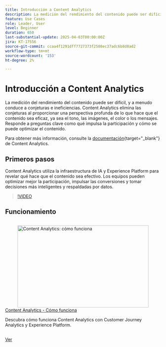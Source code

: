 ```yaml
---
title: Introducción a Content Analytics
description: La medición del rendimiento del contenido puede ser difícil, y a menudo conduce a conjeturas e ineficiencias. Content Analytics elimina las conjeturas al proporcionar una perspectiva exhaustiva de lo que hace que el contenido sea eficaz.
feature: Use Cases
role: Leader, User
level: Beginner
duration: 650
last-substantial-update: 2025-04-03T00:00:00Z
jira: KT-17556
source-git-commit: ccaa4f1291dff7727373f2508ec37adc6b8d8ad2
workflow-type: tm+mt
source-wordcount: '153'
ht-degree: 2%

---
```


# Introducción a Content Analytics

La medición del rendimiento del contenido puede ser difícil, y a menudo conduce a conjeturas e ineficiencias. Content Analytics elimina las conjeturas al proporcionar una perspectiva profunda de lo que hace que el contenido sea eficaz, ya sea el tono, las imágenes, el color o los mensajes. Responde a preguntas clave como qué impulsa la participación y cómo se puede optimizar el contenido.

Para obtener más información, consulte la [documentación](https://experienceleague.adobe.com/en/docs/analytics-platform/using/content-analytics/content-analytics){target="_blank"} de Content Analytics.

## Primeros pasos

Content Analytics utiliza la infraestructura de IA y Experience Platform para revelar qué hace que el contenido sea efectivo. Los equipos pueden optimizar mejor la participación, impulsar las conversiones y tomar decisiones más inteligentes y respaldadas por datos.

>[!VIDEO](https://video.tv.adobe.com/v/3457310/?learn=on&enablevpops)


## Funcionamiento

<!-- CARDS
{cta=Watch}
* how-it-works.md
-->
<!-- START CARDS HTML - DO NOT MODIFY BY HAND -->
<div class="columns">
    <div class="column is-half-tablet is-half-desktop is-one-third-widescreen" aria-label="Content Analytics - How it works">
        <div class="card" style="height: 100%; display: flex; flex-direction: column; height: 100%;">
            <div class="card-image">
                <figure class="image x-is-16by9">
                    <a href="how-it-works.md" title="Definición de permisos para Real-Time CDP Collaboration" target="_blank" rel="referrer">
                        <img class="is-bordered-r-small" src="https://video.tv.adobe.com/v/3457423/?format=jpeg&nocache=1742338375674" alt="Content Analytics: cómo funciona"
                             style="width: 100%; aspect-ratio: 16 / 9; object-fit: cover; overflow: hidden; display: block; margin: auto;">
                    </a>
                </figure>
            </div>
            <div class="card-content is-padded-small" style="display: flex; flex-direction: column; flex-grow: 1; justify-content: space-between;">
                <div class="top-card-content">
                    <p class="headline is-size-6 has-text-weight-bold">
                        <a href="how-it-works.md" target="_blank" rel="referrer" title="Content Analytics: cómo funciona">Content Analytics - Cómo funciona</a>
                    </p>
                    <p class="is-size-6">Descubra cómo funciona Content Analytics con Customer Journey Analytics y Experience Platform.</p>
                </div>
                <a href="how-it-works.md" target="_blank" rel="referrer" class="spectrum-Button spectrum-Button--outline spectrum-Button--primary spectrum-Button--sizeM" style="align-self: flex-start; margin-top: 1rem;">
                    <span class="spectrum-Button-label has-no-wrap has-text-weight-bold">Ver</span>
                </a>
            </div>
        </div>
    </div>
</div>
<!-- END CARDS HTML - DO NOT MODIFY BY HAND -->

